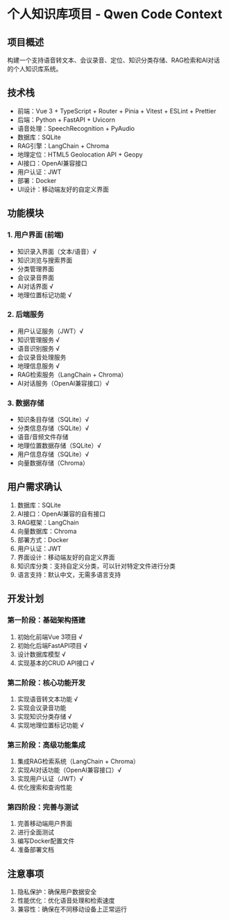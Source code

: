 # 个人知识库项目 - Qwen Code Context

## 项目概述
构建一个支持语音转文本、会议录音、定位、知识分类存储、RAG检索和AI对话的个人知识库系统。

## 技术栈
- 前端：Vue 3 + TypeScript + Router + Pinia + Vitest + ESLint + Prettier
- 后端：Python + FastAPI + Uvicorn
- 语音处理：SpeechRecognition + PyAudio
- 数据库：SQLite
- RAG引擎：LangChain + Chroma
- 地理定位：HTML5 Geolocation API + Geopy
- AI接口：OpenAI兼容接口
- 用户认证：JWT
- 部署：Docker
- UI设计：移动端友好的自定义界面

## 功能模块

### 1. 用户界面 (前端)
- 知识录入界面（文本/语音）√
- 知识浏览与搜索界面
- 分类管理界面
- 会议录音界面
- AI对话界面 √
- 地理位置标记功能 √

### 2. 后端服务
- 用户认证服务（JWT）√
- 知识管理服务 √
- 语音识别服务 √
- 会议录音处理服务
- 地理信息服务 √
- RAG检索服务（LangChain + Chroma）
- AI对话服务（OpenAI兼容接口）√

### 3. 数据存储
- 知识条目存储（SQLite）√
- 分类信息存储（SQLite）√
- 语音/音频文件存储
- 地理位置数据存储（SQLite）√
- 用户信息存储（SQLite）√
- 向量数据存储（Chroma）

## 用户需求确认

1. 数据库：SQLite
2. AI接口：OpenAI兼容的自有接口
3. RAG框架：LangChain
4. 向量数据库：Chroma
5. 部署方式：Docker
6. 用户认证：JWT
7. 界面设计：移动端友好的自定义界面
8. 知识库分类：支持自定义分类，可以针对特定文件进行分类
9. 语言支持：默认中文，无需多语言支持

## 开发计划

### 第一阶段：基础架构搭建
1. 初始化前端Vue 3项目 √
2. 初始化后端FastAPI项目 √
3. 设计数据库模型 √
4. 实现基本的CRUD API接口 √

### 第二阶段：核心功能开发
1. 实现语音转文本功能 √
2. 实现会议录音功能
3. 实现知识分类存储 √
4. 实现地理位置标记功能 √

### 第三阶段：高级功能集成
1. 集成RAG检索系统（LangChain + Chroma）
2. 实现AI对话功能（OpenAI兼容接口）√
3. 实现用户认证（JWT）√
4. 优化搜索和查询性能

### 第四阶段：完善与测试
1. 完善移动端用户界面
2. 进行全面测试
3. 编写Docker配置文件
4. 准备部署文档

## 注意事项
1. 隐私保护：确保用户数据安全
2. 性能优化：优化语音处理和检索速度
3. 兼容性：确保在不同移动设备上正常运行